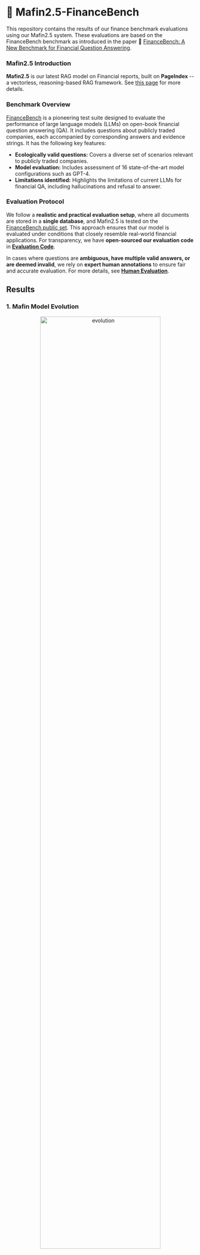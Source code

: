 # :rocket: Mafin2.5-FinanceBench

This repository contains the results of our finance benchmark evaluations using our Mafin2.5 system. These evaluations are based on the FinanceBench benchmark as introduced in the paper 
📄 [FinanceBench: A New Benchmark for Financial Question Answering](https://arxiv.org/pdf/2311.11944).

### Mafin2.5 Introduction

**Mafin2.5** is our latest RAG model on Financial reports, built on **PageIndex** -- a vectorless, reasoning-based RAG framework. See [this page](http://pageindex.ai/) for more details.



### Benchmark Overview

[FinanceBench](https://arxiv.org/pdf/2311.11944) is a pioneering test suite designed to evaluate the performance of large language models (LLMs) on open-book financial question answering (QA). It includes questions about publicly traded companies, each accompanied by corresponding answers and evidence strings. 
It has the following key features:
- **Ecologically valid questions:** Covers a diverse set of scenarios relevant to publicly traded companies.
- **Model evaluation:** Includes assessment of 16 state-of-the-art model configurations such as GPT-4.
- **Limitations identified:** Highlights the limitations of current LLMs for financial QA, including hallucinations and refusal to answer.

### Evaluation Protocol  

We follow a **realistic and practical evaluation setup**, where all documents are stored in a **single database**, and Mafin2.5 is tested on the [FinanceBench public set](https://github.com/patronus-ai/financebench). This approach ensures that our model is evaluated under conditions that closely resemble real-world financial applications.  For transparency, we have **open-sourced our evaluation code** in **[Evaluation Code](https://github.com/VectifyAI/Mafin2.5-FinanceBench/blob/main/eval.py)**.  

In cases where questions are **ambiguous, have multiple valid answers, or are deemed invalid**, we rely on **expert human annotations** to ensure fair and accurate evaluation. For more details, see **[Human Evaluation](https://github.com/VectifyAI/Mafin2.5-FinanceBench/tree/main/human_evaluations)**.


## Results
### 1. Mafin Model Evolution
<!-- ![evolution](https://github.com/user-attachments/assets/a7f78677-64ac-4bc6-9311-6dfc8bc19033) -->

<p align="center">
  <img src="https://github.com/user-attachments/assets/a7f78677-64ac-4bc6-9311-6dfc8bc19033" alt="evolution" width="80%">
</p>

This figure showcases the progression of Mafin models, highlighting the significant improvement in accuracy from **Mafin 1 to Mafin 2.5**. The latest iteration, **Mafin 2.5**, achieves a remarkable accuracy of **98.7%**, demonstrating major advancements in reasoning and retrieval capabilities.


### 2. Mafin2.5 Performance Across Base Models
<!-- <img width="1020" alt="comparison" src="https://github.com/user-attachments/assets/f98957f4-dcdd-45fb-807e-198cb73b9452" /> -->

<p align="center">
<img width="80%" alt="414673269-f98957f4-dcdd-45fb-807e-198cb73b9452" src="https://github.com/user-attachments/assets/ca3e510b-b89f-4cff-aba8-24fb1a1beeb3" />
</p>


As a RAG 3.0 model, Mafin 2.5 is capable of leveraging different base models while maintaining **consistent high performance (98.7%)**. The above figure illustrates its effectiveness across **ChatGPT 4o** and **Deepseek v3**, indicating that its strong performance is **independent of the underlying LLM**. Notably, **Deepseek v3 is a privately deployable model**, offering an alternative for organizations requiring on-premise or self-hosted AI solutions.


### 3. Comparison with Market Players
<!-- ![sandian8](https://github.com/user-attachments/assets/469e2df8-64b5-4a15-9427-be83719dac2d) -->

<p align="center">
<img width="80%" alt="414810759-469e2df8-64b5-4a15-9427-be83719dac2d" src="https://github.com/user-attachments/assets/5e54b7ba-405a-46cd-b9dd-7de11642c308" />
</p>

<div align="center">

| Method               | Accuracy (%) | Full Benchmark? (Coverage) |  Results Public? | Source |
|----------------------|-------------|----------------------------|-----------------|--------|
| Mafin2.5           | **98.7**      | **Yes (100%)**             | **Yes**         | [link](https://github.com/VectifyAI/Mafin2.5-FinanceBench) |
| Quantly             | 94           | **Yes (100%)**             |  No              | [link](https://quantly.substack.com/p/evaluation-of-quantly-on-financebench) |
| Fintool             | 98           | No (66.7%)                 |  No              | [link](https://fintool.com/benchmark/chatgpt-versus-fintool) |
| ChatGPT 4o + Search | 31           | No (66.7%)                 |  No              | [link](https://fintool.com/benchmark/chatgpt-versus-fintool) |
| Perplexity          | 45           | No (66.7%)                 |  No              | [link](https://fintool.com/benchmark/perplexity-versus-fintool) |

</div>

This benchmark comparison demonstrates **Mafin 2.5's superiority** over competitors, achieving the **highest accuracy (98.7%)** while covering the **full benchmark (100%)**. Unlike some competitors that only evaluate on **partial benchmarks**, Mafin 2.5 provides a **comprehensive** and **rigorous** assessment.





### Key Takeaways
1. **Mafin 2.5 demonstrates massive improvements over previous versions**, significantly increasing accuracy from **Mafin 1 (38.0%) to Mafin 2.5 (98.7%)**, showcasing strong advancements in financial AI reasoning.
2. **Mafin 2.5 is highly adaptable across different base models**, achieving **identical high performance (98.7%)** on both **ChatGPT 4o (public cloud) and Deepseek v3 (private deployable)**, making it flexible for various deployment needs.
3. **Mafin 2.5 outperforms market competitors while covering the full benchmark (100%)**, ensuring a **more comprehensive and fair evaluation** compared to models that only test on 66.7% of the dataset.



## Limitations of the Current Benchmark  

1. **Errors and Ambiguities in Evaluation**  
   The current benchmark may contain inconsistencies, ambiguities, or errors in ground truth answers, which can lead to misleading performance evaluations. These issues must be addressed to ensure a fair and reliable assessment of AI capabilities. Establishing a more rigorous annotation and validation process is essential for improving benchmark accuracy.

2. **Lack of Multi-Document Reasoning Tasks**  
   The current benchmark primarily focuses on simple retrieval tasks based on a single document. However, real-world financial applications require more advanced reasoning capabilities, including multi-step retrieval across multiple documents. To improve the benchmark, we call for the inclusion of complex reasoning tasks that better reflect real-world decision-making and analysis.


## Contact
If you have questions about these results or want to try our model, email us at contact@vectify.ai.
